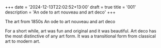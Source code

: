 +++
date = '2024-12-13T22:02:52+13:00'
draft = true
title = '001'
description = 'An ode to art nouveau and art deco'
+++

The art from 1850s
An ode to art nouveau and art deco

For a short while, art was fun and original and it was beautiful. Art deco has the most distinctive of any art form. It was a transitional form from classical art to modern art.
